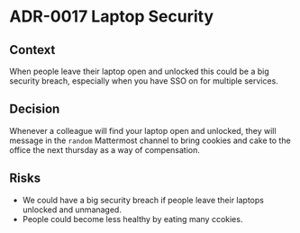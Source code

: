 # ADR-0017 Laptop Security

## Context

When people leave their laptop open and unlocked this could be a big security breach, especially when you have SSO on
for multiple services. 

## Decision

Whenever a colleague will find your laptop open and unlocked, they will message in the `random` Mattermost channel to
bring cookies and cake to the office the next thursday as a way of compensation.

## Risks

- We could have a big security breach if people leave their laptops unlocked and unmanaged.
- People could become less healthy by eating many ccokies.
